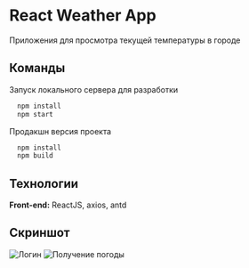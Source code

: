 
# React Weather App

Приложения для просмотра текущей температуры в городе

## Команды

Запуск локального сервера для разработки

```bash
  npm install
  npm start
```
    
Продакшн версия проекта

```bash
  npm install
  npm build
```
    

## Технологии

**Front-end:** ReactJS, axios, antd


## Скриншот

![Логин](https://i.paste.pics/3358fed96185f6ab756aa667ddd4ef80.png)
![Получение погоды](https://i.paste.pics/b2b4e846a042eac1b1b3a83158989c94.png?trs=ec5794aba1b5ed470f309204be06154fe2cee683a5b261bc5eccfa9d9918ff75)

